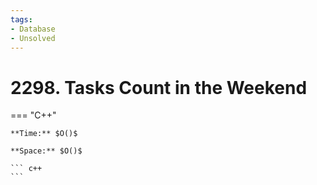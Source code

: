 ```yaml
---
tags:
- Database
- Unsolved
---
```



# 2298. Tasks Count in the Weekend

=== "C++"

    **Time:** $O()$

    **Space:** $O()$

    ``` c++
    ```